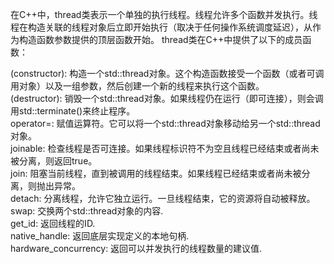 在C++中，thread类表示一个单独的执行线程。线程允许多个函数并发执行。线程在构造关联的线程对象后立即开始执行（取决于任何操作系统调度延迟），从作为构造函数参数提供的顶层函数开始。 thread类在C++中提供了以下的成员函数：

(constructor): 构造一个std::thread对象。这个构造函数接受一个函数（或者可调用对象）以及一组参数，然后创建一个新的线程来执行这个函数。  
(destructor): 销毁一个std::thread对象。如果线程仍在运行（即可连接），则会调用std::terminate()来终止程序。  
operator=: 赋值运算符。它可以将一个std::thread对象移动给另一个std::thread对象。  
joinable: 检查线程是否可连接。如果线程标识符不为空且线程已经结束或者尚未被分离，则返回true。  
join: 阻塞当前线程，直到被调用的线程结束。如果线程已经结束或者尚未被分离，则抛出异常。  
detach: 分离线程，允许它独立运行。一旦线程结束，它的资源将自动被释放。  
swap: 交换两个std::thread对象的内容.  
get_id: 返回线程的ID.  
native_handle: 返回底层实现定义的本地句柄.  
hardware_concurrency: 返回可以并发执行的线程数量的建议值.  
